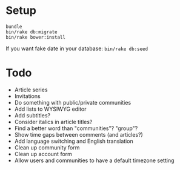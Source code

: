Setup
=====

```
bundle
bin/rake db:migrate
bin/rake bower:install
```

If you want fake date in your database: `bin/rake db:seed`

Todo
====

- Article series
- Invitations
- Do something with public/private communities
- Add lists to WYSIWYG editor
- Add subtitles?
- Consider italics in article titles?
- Find a better word than "communities"? "group"?
- Show time gaps between comments (and articles?)
- Add language switching and English translation
- Clean up community form
- Clean up account form
- Allow users and communities to have a default timezone setting